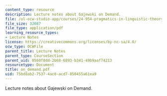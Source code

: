 ```yaml
---
content_type: resource
description: Lecture notes about Gajewski on Demand.
file: /ol-ocw-studio-app/courses/24-954-pragmatics-in-linguistic-theory-fall-2006/75bd8ab275374ac0acd7850455a61ea9_on_demand.pdf
file_size: 32087
file_type: application/pdf
learning_resource_types:
- Lecture Notes
license: https://creativecommons.org/licenses/by-nc-sa/4.0/
ocw_type: OCWFile
parent_title: Lecture Notes
parent_type: CourseSection
parent_uid: 0560f8dd-2b68-6893-b341-49b9aaf74213
resourcetype: Document
title: on_demand.pdf
uid: 75bd8ab2-7537-4ac0-acd7-850455a61ea9
---
```

Lecture notes about Gajewski on Demand.